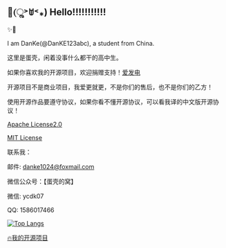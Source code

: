 ## 🌟(ૢ˃ꌂ˂⁎) Hello!!!!!!!!!!!

✨🌈

I am DanKe(@DanKE123abc), a student from China.

这里是蛋壳，闲着没事什么都干的高中生。

如果你喜欢我的开源项目，欢迎捐赠支持！[爱发电](https://afdian.net/a/eggdk)

开源项目不是商业项目，我爱更就更，不是你们的售后，也不是你们的乙方！

使用开源作品要遵守协议，如果你看不懂开源协议，可以看我译的中文版开源协议！

[Apache License2.0](https://github.com/DanKE123abc/DanKE123abc/blob/main/%5B%E4%B8%AD%5D%20Apache%20License2.0.txt)

[MIT License](https://github.com/DanKE123abc/DanKE123abc/blob/main/%5B%E4%B8%AD%5D%20MIT%20License.txt)


联系我：

邮件: danke1024@foxmail.com

微信公众号：【蛋壳的窝】

微信: ycdk07

QQ: 1586017466

[![Top Langs](https://github-readme-stats.vercel.app/api/top-langs/?username=DanKE123abc)](https://danke-cn.eu.org)

[🔥我的开源项目](https://github.com/DanKE123abc/DanKE123abc/blob/main/MOSP.md)
